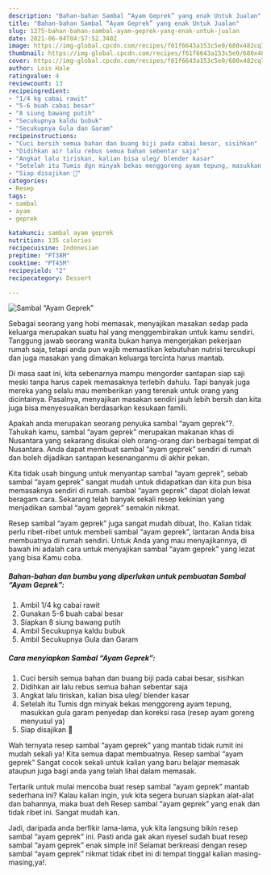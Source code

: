 ```yaml
---
description: "Bahan-bahan Sambal “Ayam Geprek” yang enak Untuk Jualan"
title: "Bahan-bahan Sambal “Ayam Geprek” yang enak Untuk Jualan"
slug: 1275-bahan-bahan-sambal-ayam-geprek-yang-enak-untuk-jualan
date: 2021-06-04T04:57:52.340Z
image: https://img-global.cpcdn.com/recipes/f61f6643a153c5e0/680x482cq70/sambal-ayam-geprek-foto-resep-utama.jpg
thumbnail: https://img-global.cpcdn.com/recipes/f61f6643a153c5e0/680x482cq70/sambal-ayam-geprek-foto-resep-utama.jpg
cover: https://img-global.cpcdn.com/recipes/f61f6643a153c5e0/680x482cq70/sambal-ayam-geprek-foto-resep-utama.jpg
author: Lois Hale
ratingvalue: 4
reviewcount: 13
recipeingredient:
- "1/4 kg cabai rawit"
- "5-6 buah cabai besar"
- "8 siung bawang putih"
- "Secukupnya kaldu bubuk"
- "Secukupnya Gula dan Garam"
recipeinstructions:
- "Cuci bersih semua bahan dan buang biji pada cabai besar, sisihkan"
- "Didihkan air lalu rebus semua bahan sebentar saja"
- "Angkat lalu tiriskan, kalian bisa uleg/ blender kasar"
- "Setelah itu Tumis dgn minyak bekas menggoreng ayam tepung, masukkan gula garam penyedap dan koreksi rasa (resep ayam goreng menyusul ya)"
- "Siap disajikan 🥰"
categories:
- Resep
tags:
- sambal
- ayam
- geprek

katakunci: sambal ayam geprek 
nutrition: 135 calories
recipecuisine: Indonesian
preptime: "PT38M"
cooktime: "PT45M"
recipeyield: "2"
recipecategory: Dessert

---
```



![Sambal “Ayam Geprek”](https://img-global.cpcdn.com/recipes/f61f6643a153c5e0/680x482cq70/sambal-ayam-geprek-foto-resep-utama.jpg)

Sebagai seorang yang hobi memasak, menyajikan masakan sedap pada keluarga merupakan suatu hal yang menggembirakan untuk kamu sendiri. Tanggung jawab seorang  wanita bukan hanya mengerjakan pekerjaan rumah saja, tetapi anda pun wajib memastikan kebutuhan nutrisi tercukupi dan juga masakan yang dimakan keluarga tercinta harus mantab.

Di masa  saat ini, kita sebenarnya mampu mengorder santapan siap saji meski tanpa harus capek memasaknya terlebih dahulu. Tapi banyak juga mereka yang selalu mau memberikan yang terenak untuk orang yang dicintainya. Pasalnya, menyajikan masakan sendiri jauh lebih bersih dan kita juga bisa menyesuaikan berdasarkan kesukaan famili. 



Apakah anda merupakan seorang penyuka sambal “ayam geprek”?. Tahukah kamu, sambal “ayam geprek” merupakan makanan khas di Nusantara yang sekarang disukai oleh orang-orang dari berbagai tempat di Nusantara. Anda dapat membuat sambal “ayam geprek” sendiri di rumah dan boleh dijadikan santapan kesenanganmu di akhir pekan.

Kita tidak usah bingung untuk menyantap sambal “ayam geprek”, sebab sambal “ayam geprek” sangat mudah untuk didapatkan dan kita pun bisa memasaknya sendiri di rumah. sambal “ayam geprek” dapat diolah lewat beragam cara. Sekarang telah banyak sekali resep kekinian yang menjadikan sambal “ayam geprek” semakin nikmat.

Resep sambal “ayam geprek” juga sangat mudah dibuat, lho. Kalian tidak perlu ribet-ribet untuk membeli sambal “ayam geprek”, lantaran Anda bisa membuatnya di rumah sendiri. Untuk Anda yang mau menyajikannya, di bawah ini adalah cara untuk menyajikan sambal “ayam geprek” yang lezat yang bisa Kamu coba.

<!--inarticleads1-->

##### Bahan-bahan dan bumbu yang diperlukan untuk pembuatan Sambal “Ayam Geprek”:

1. Ambil 1/4 kg cabai rawit
1. Gunakan 5-6 buah cabai besar
1. Siapkan 8 siung bawang putih
1. Ambil Secukupnya kaldu bubuk
1. Ambil Secukupnya Gula dan Garam




<!--inarticleads2-->

##### Cara menyiapkan Sambal “Ayam Geprek”:

1. Cuci bersih semua bahan dan buang biji pada cabai besar, sisihkan
1. Didihkan air lalu rebus semua bahan sebentar saja
1. Angkat lalu tiriskan, kalian bisa uleg/ blender kasar
1. Setelah itu Tumis dgn minyak bekas menggoreng ayam tepung, masukkan gula garam penyedap dan koreksi rasa (resep ayam goreng menyusul ya)
1. Siap disajikan 🥰




Wah ternyata resep sambal “ayam geprek” yang mantab tidak rumit ini mudah sekali ya! Kita semua dapat membuatnya. Resep sambal “ayam geprek” Sangat cocok sekali untuk kalian yang baru belajar memasak ataupun juga bagi anda yang telah lihai dalam memasak.

Tertarik untuk mulai mencoba buat resep sambal “ayam geprek” mantab sederhana ini? Kalau kalian ingin, yuk kita segera buruan siapkan alat-alat dan bahannya, maka buat deh Resep sambal “ayam geprek” yang enak dan tidak ribet ini. Sangat mudah kan. 

Jadi, daripada anda berfikir lama-lama, yuk kita langsung bikin resep sambal “ayam geprek” ini. Pasti anda gak akan nyesel sudah buat resep sambal “ayam geprek” enak simple ini! Selamat berkreasi dengan resep sambal “ayam geprek” nikmat tidak ribet ini di tempat tinggal kalian masing-masing,ya!.

